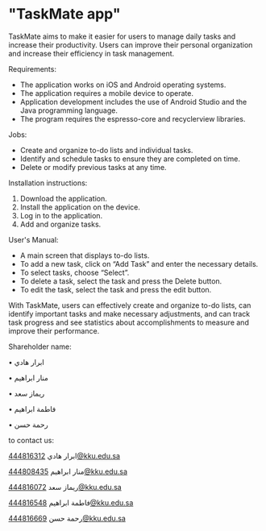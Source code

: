 # "TaskMate app"

TaskMate aims to make it easier for users to manage daily tasks and increase their productivity. Users can improve their personal organization and increase their efficiency in task management.

Requirements:

- The application works on iOS and Android operating systems.
- The application requires a mobile device to operate.
- Application development includes the use of Android Studio and the Java programming language.
- The program requires the espresso-core and recyclerview libraries.

Jobs:

- Create and organize to-do lists and individual tasks.
- Identify and schedule tasks to ensure they are completed on time.
- Delete or modify previous tasks at any time.

Installation instructions:

1. Download the application.
2. Install the application on the device.
3. Log in to the application.
4. Add and organize tasks.

User's Manual:

- A main screen that displays to-do lists.
- To add a new task, click on “Add Task” and enter the necessary details.
- To select tasks, choose “Select”.
- To delete a task, select the task and press the Delete button.
- To edit the task, select the task and press the edit button.

With TaskMate, users can effectively create and organize to-do lists, can identify important tasks and make necessary adjustments, and can track task progress and see statistics about accomplishments to measure and improve their performance.

Shareholder name:

•	ابرار هادي 

•	منار ابراهيم

•	ريماز سعد

•	فاطمة ابراهيم

•	رحمة حسن

to contact us:

ابرار هادي 
444816312@kku.edu.sa

منار ابراهيم
‏444808435@kku.edu.sa

ريماز سعد
444816072@kku.edu.sa

فاطمة ابراهيم
‏444816548@kku.edu.sa

رحمة حسن
‏444816669@kku.edu.sa


 
 
 
 
  
 
 
